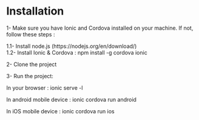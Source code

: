 # Installation

1- Make sure you have Ionic and Cordova installed on your machine. If not, follow these steps :<br>
   <p>1.1- Install node.js (https://nodejs.org/en/download/)<br>
   1.2- Install Ionic & Cordova : npm install -g cordova ionic</p>

2- Clone the project
  
3- Run the project:
<p>In your browser : ionic serve -l</p>
<p>In android mobile device : ionic cordova run android</p>
<p>In iOS mobile device : ionic cordova run ios</p>
